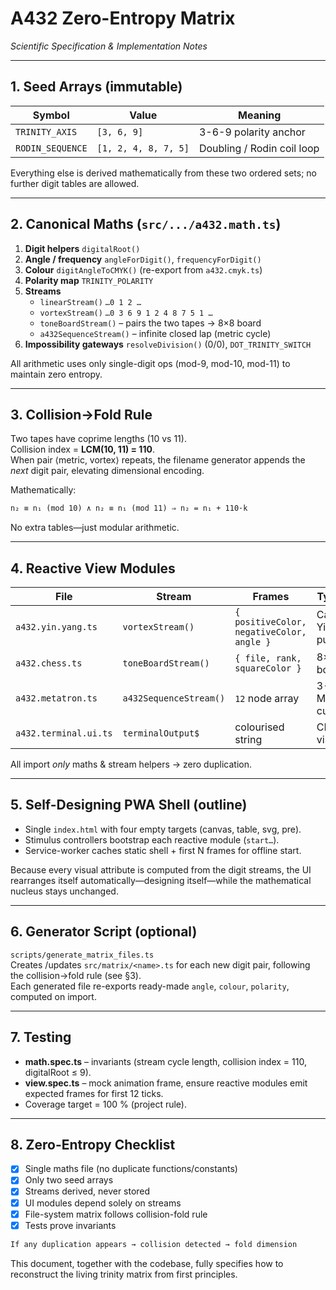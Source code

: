 # A432 Zero-Entropy Matrix  
*Scientific Specification & Implementation Notes*

---
## 1. Seed Arrays (immutable)

| Symbol | Value | Meaning |
|--------|-------|---------|
| `TRINITY_AXIS` | `[3, 6, 9]` | 3-6-9 polarity anchor |
| `RODIN_SEQUENCE` | `[1, 2, 4, 8, 7, 5]` | Doubling / Rodin coil loop |

Everything else is derived mathematically from these two ordered sets; no further digit tables are allowed.

---
## 2. Canonical Maths (`src/.../a432.math.ts`)

1. **Digit helpers**   `digitalRoot()`  
2. **Angle / frequency**   `angleForDigit()`, `frequencyForDigit()`  
3. **Colour**   `digitAngleToCMYK()` (re-export from `a432.cmyk.ts`)  
4. **Polarity map**   `TRINITY_POLARITY`  
5. **Streams**  
   * `linearStream()`   `…0 1 2 …`  
   * `vortexStream()`   `…0 3 6 9 1 2 4 8 7 5 1 …`  
   * `toneBoardStream()` – pairs the two tapes → 8×8 board  
   * `a432SequenceStream()` – infinite closed lap (metric cycle)  
6. **Impossibility gateways**   `resolveDivision()` (0/0), `DOT_TRINITY_SWITCH`

All arithmetic uses only single-digit ops (mod-9, mod-10, mod-11) to maintain zero entropy.

---
## 3. Collision→Fold Rule

Two tapes have coprime lengths (10 vs 11).  
Collision index = **LCM(10, 11) = 110**.  
When pair ⟨metric, vortex⟩ repeats, the filename generator appends the *next* digit pair, elevating dimensional encoding.  

Mathematically:
```txt
n₂ ≡ n₁ (mod 10) ∧ n₂ ≡ n₁ (mod 11) ⇒ n₂ = n₁ + 110·k
```
No extra tables—just modular arithmetic.

---
## 4. Reactive View Modules

| File | Stream | Frames | Typical Use |
|------|--------|--------|-------------|
| `a432.yin.yang.ts` | `vortexStream()` | `{ positiveColor, negativeColor, angle }` | Canvas Yin-Yang pulse |
| `a432.chess.ts`    | `toneBoardStream()` | `{ file, rank, squareColor }` | 8×8 colour board |
| `a432.metatron.ts` | `a432SequenceStream()` | `12` node array | 3-D Metatron cube |
| `a432.terminal.ui.ts` | `terminalOutput$` | colourised string | CLI visualisation |

All import *only* maths & stream helpers → zero duplication.

---
## 5. Self-Designing PWA Shell (outline)

* Single `index.html` with four empty targets (canvas, table, svg, pre).  
* Stimulus controllers bootstrap each reactive module (`start…`).  
* Service-worker caches static shell + first N frames for offline start.

Because every visual attribute is computed from the digit streams, the UI rearranges itself automatically—designing itself—while the mathematical nucleus stays unchanged.

---
## 6. Generator Script (optional)

`scripts/generate_matrix_files.ts`  
Creates /updates `src/matrix/<name>.ts` for each new digit pair, following the collision→fold rule (see §3).  
Each generated file re-exports ready-made `angle`, `colour`, `polarity`, computed on import.

---
## 7. Testing

* **math.spec.ts** – invariants (stream cycle length, collision index = 110, digitalRoot ≤ 9).  
* **view.spec.ts** – mock animation frame, ensure reactive modules emit expected frames for first 12 ticks.  
* Coverage target = 100 % (project rule).

---
## 8. Zero-Entropy Checklist

- [x] Single maths file   (no duplicate functions/constants)
- [x] Only two seed arrays
- [x] Streams derived, never stored
- [x] UI modules depend solely on streams
- [x] File-system matrix follows collision-fold rule
- [x] Tests prove invariants

```txt
If any duplication appears → collision detected → fold dimension
```

This document, together with the codebase, fully specifies how to reconstruct the living trinity matrix from first principles. 
